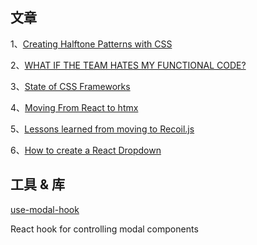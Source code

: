 ## 文章
1、[Creating Halftone Patterns with CSS](https://css-irl.info/css-halftone-patterns/)

2、[WHAT IF THE TEAM HATES MY FUNCTIONAL CODE?](https://jrsinclair.com/articles/2022/what-if-the-team-hates-my-functional-code/)

3、[State of CSS Frameworks](https://www.youtube.com/watch?v=twc-iF40TJY)

4、[Moving From React to htmx](https://htmx.org/essays/a-real-world-react-to-htmx-port/)

5、[Lessons learned from moving to Recoil.js](https://kitemaker.co/blog/lessons-learned-from-moving-to-recoil)

6、[How to create a React Dropdown](https://www.robinwieruch.de/react-dropdown/)


## 工具 & 库

[use-modal-hook](https://github.com/alexanderkhivrych/use-modal-hook)

React hook for controlling modal components